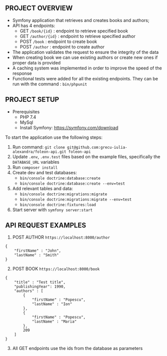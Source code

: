 ## PROJECT OVERVIEW
- Symfony application that retrieves and creates books and authors;
- API has 4 endpoints:
    - GET `/book/{id}` : endpoint to retrieve specified book
    - GET `/author/{id}` : endpoint to retrieve specified author
    - POST `/book` : endpoint to create book
    - POST `/author` : endpoint to create author
- The application validates the request to ensure the integrity of the data
- When creating book we can use existing authors or create new ones if proper data is provided
- A caching system was implemented in order to improve the speed of the response
- Functional tests were added for all the existing endpoints. They can be run with the command : `bin/phpunit`

## PROJECT SETUP
- Prerequisites
    - PHP 7.4
    - MySql
    - Install Symfony: https://symfony.com/download

To start the application use the following steps:
1. Run command: `git clone git@github.com:grecu-iulia-alexandra/foleon-api.git foleon-api`
2. Update `.env`, `.env.test` files based on the example files, specifically the `DATABASE_URL` variables
3. Run `composer install`
4. Create dev and test databases:
    - `bin/console doctrine:database:create`
    - `bin/console doctrine:database:create --env=test`
5. Add relevant tables and data:
    - `bin/console doctrine:migrations:migrate`
    - `bin/console doctrine:migrations:migrate --env=test`
    - `bin/console doctrine:fixtures:load`
6. Start server with `symfony server:start`

## API REQUEST EXAMPLES
1. POST AUTHOR
`https://localhost:8000/author`
```
{
    "firstName" : "John",
    "lastName" : "Smith"
}
```
2. POST BOOK
`https://localhost:8000/book`
```
{
    "title" : "Test title",
    "publishingYear": 1990,
    "authors" : [
        {
            "firstName" : "Popescu",
            "lastName" : "Ion"
        },
        {
            "firstName" : "Popescu",
            "lastName" : "Maria"
        },
        209
    ]
}
```
3. All GET endpoints use the ids from the database as parameters